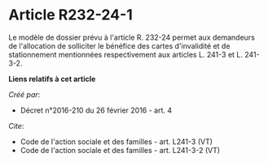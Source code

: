 # Article R232-24-1

Le modèle de dossier prévu à l'article R. 232-24 permet aux demandeurs de l'allocation de solliciter le bénéfice des cartes
d'invalidité et de stationnement mentionnées respectivement aux articles L. 241-3 et L. 241-3-2.

**Liens relatifs à cet article**

_Créé par_:

  - Décret n°2016-210 du 26 février 2016 - art. 4

_Cite_:

  - Code de l'action sociale et des familles - art. L241-3 (VT)
  - Code de l'action sociale et des familles - art. L241-3-2 (VT)
